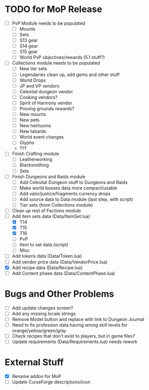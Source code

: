 # TODO for MoP Release
- [ ] PvP Module needs to be populated
    - [ ] Mounts
    - [ ] Sets
    - [ ] S13 gear
    - [ ] S14 gear
    - [ ] S15 gear
    - [ ] World PvP objectives/rewards (5.1 stuff?)
- [ ] Collections module needs to be populated
    - [ ] New tier sets
    - [ ] Legendaries clean up, add gems and other stuff
    - [ ] World Drops
    - [ ] JP and VP vendors
    - [ ] Celestial dungeon vendor
    - [ ] Cooking vendors?
    - [ ] Spirit of Harmony vendor
    - [ ] Proving grounds rewards?
    - [ ] New mounts
    - [ ] New pets
    - [ ] New heirlooms
    - [ ] New tabards
    - [ ] World event changes
    - [ ] Glyphs
    - ???
- [ ] Finish Crafting module
    - [ ] Leatherworking
    - [ ] Blacksmithing
    - [ ] Sets
- [ ] Finish Dungeons and Raids module
    - [ ] Add Celestial Dungeon stuff to Dungeons and Raids
    - [ ] Make world bosses data more compact/usable
    - [ ] Add valor/justice/fragments currency drops
    - [ ] Add source data to Data module (last step, with script)
    - [ ] Tier sets (from Collections module)
- [ ] Clean up rest of Factions module
- [ ] Add item sets data (Data/ItemSet.lua)
    - [x] T14
    - [x] T15
    - [x] T16
    - [ ] PvP
    - [ ] Item to set data (script)
    - [ ] Misc
- [ ] Add tokens data (Data/Token.lua)
- [ ] Add vendor price data (Data/VendorPrice.lua)
- [x] Add recipe data (Data/Recipe.lua)
- [ ] Add Content phase data (Data/ContentPhase.lua)

# Bugs and Other Problems
- [ ] Add update changes screen?
- [ ] Add any missing locale strings
- [ ] Remove Model button and replace with link to Dungeon Journal
- [ ] Need to fix profession data having wrong skill levels for orange/yellow/green/gray
- [ ] Check recipes that don't exist to players, but in game files?
- [ ] Update requirements (Data/Requirements.lua) needs rework

# External Stuff
- [x] Rename addon for MoP
- [ ] Update CurseForge descriptions/icon

